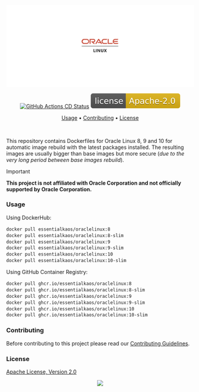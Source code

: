 <p align="center"><a href="#readme"><img src=".github/images/card.svg"/></a></p>

<p align="center">
  <a href="https://kaos.sh/w/oraclelinux/cd"><img src="https://kaos.sh/w/oraclelinux/cd.svg" alt="GitHub Actions CD Status" /></a>
  <a href="#license"><img src=".github/images/license.svg"/></a>
</p>

<p align="center"><a href="#usage">Usage</a> • <a href="#contributing">Contributing</a> • <a href="#license">License</a></p>

<br/>

This repository contains Dockerfiles for Oracle Linux 8, 9 and 10 for automatic image rebuild with the latest packages installed. The resulting images are usually bigger than base images but more secure (_due to the very long period between base images rebuild_).

> [!IMPORTANT]
> **This project is not affiliated with Oracle Corporation and not officially supported by Oracle Corporation.**

### Usage

Using DockerHub:

```bash
docker pull essentialkaos/oraclelinux:8
docker pull essentialkaos/oraclelinux:8-slim
docker pull essentialkaos/oraclelinux:9
docker pull essentialkaos/oraclelinux:9-slim
docker pull essentialkaos/oraclelinux:10
docker pull essentialkaos/oraclelinux:10-slim
```

Using GitHub Container Registry:

```bash
docker pull ghcr.io/essentialkaos/oraclelinux:8
docker pull ghcr.io/essentialkaos/oraclelinux:8-slim
docker pull ghcr.io/essentialkaos/oraclelinux:9
docker pull ghcr.io/essentialkaos/oraclelinux:9-slim
docker pull ghcr.io/essentialkaos/oraclelinux:10
docker pull ghcr.io/essentialkaos/oraclelinux:10-slim
```

### Contributing

Before contributing to this project please read our [Contributing Guidelines](https://github.com/essentialkaos/contributing-guidelines#contributing-guidelines).

### License

[Apache License, Version 2.0](http://www.apache.org/licenses/LICENSE-2.0)

<p align="center"><a href="https://essentialkaos.com"><img src="https://gh.kaos.st/ekgh.svg"/></a></p>
